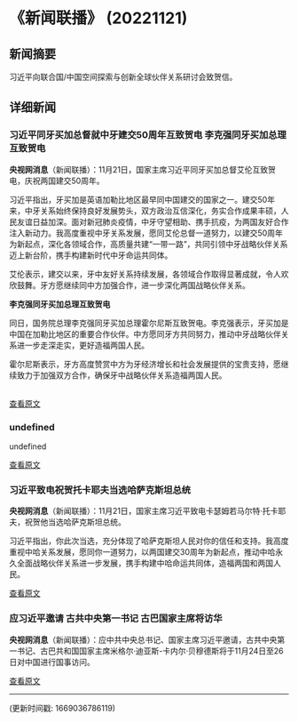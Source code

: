 # 《新闻联播》 (20221121)

## 新闻摘要

习近平向联合国/中国空间探索与创新全球伙伴关系研讨会致贺信。

## 详细新闻

### 习近平同牙买加总督就中牙建交50周年互致贺电 李克强同牙买加总理互致贺电

<p><strong>央视网消息</strong>（新闻联播）：11月21日，国家主席习近平同牙买加总督艾伦互致贺电，庆祝两国建交50周年。</p><p>习近平指出，牙买加是英语加勒比地区最早同中国建交的国家之一。建交50年来，中牙关系始终保持良好发展势头，双方政治互信深化，务实合作成果丰硕，人民友谊日益加深。面对新冠肺炎疫情，中牙守望相助、携手抗疫，为两国友好合作注入新动力。我高度重视中牙关系发展，愿同艾伦总督一道努力，以建交50周年为新起点，深化各领域合作，高质量共建“一带一路”，共同引领中牙战略伙伴关系迈上新台阶，携手构建新时代中牙命运共同体。</p><p>艾伦表示，建交以来，牙中友好关系持续发展，各领域合作取得显著成就，令人欢欣鼓舞。牙方愿继续同中方加强合作，进一步深化两国战略伙伴关系。</p><p><strong>李克强同牙买加总理互致贺电</strong></p><p>同日，国务院总理李克强同牙买加总理霍尔尼斯互致贺电。李克强表示，牙买加是中国在加勒比地区的重要合作伙伴。中方愿同牙方共同努力，推动中牙战略伙伴关系进一步走深走实，更好造福两国人民。</p><p>霍尔尼斯表示，牙方高度赞赏中方为牙经济增长和社会发展提供的宝贵支持，愿继续致力于加强双方合作，确保牙中战略伙伴关系造福两国人民。<br><br></p>

[查看原文](https://tv.cctv.com/2022/11/21/VIDEXfw190VRwrzcP6ahGqTL221121.shtml)

### undefined

undefined

[查看原文](https://tv.cctv.com/2022/11/21/VIDE0yWusgJAHVqQy4RKW046221121.shtml)

### 习近平致电祝贺托卡耶夫当选哈萨克斯坦总统

<p><strong>央视网消息</strong>（新闻联播）：11月21日，国家主席习近平致电卡瑟姆若马尔特·托卡耶夫，祝贺他当选哈萨克斯坦总统。</p><p>习近平指出，你此次当选，充分体现了哈萨克斯坦人民对你的信任和支持。我高度重视中哈关系发展，愿同你一道努力，以两国建交30周年为新起点，推动中哈永久全面战略伙伴关系进一步发展，携手构建中哈命运共同体，造福两国和两国人民。</p>

[查看原文](https://tv.cctv.com/2022/11/21/VIDEJCI4dOLvJNIOQacFltcx221121.shtml)

### 应习近平邀请 古共中央第一书记 古巴国家主席将访华

<p><strong>央视网消息</strong>（新闻联播）：应中共中央总书记、国家主席习近平邀请，古共中央第一书记、古巴共和国国家主席米格尔·迪亚斯-卡内尔·贝穆德斯将于11月24日至26日对中国进行国事访问。</p>

[查看原文](https://tv.cctv.com/2022/11/21/VIDE7xjobNZVg5AaxjGC1w1U221121.shtml)



---

(更新时间戳: 1669036786119)

